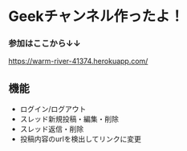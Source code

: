 # Geekチャンネル作ったよ！

### 参加はここから↓↓
https://warm-river-41374.herokuapp.com/

## 機能
* ログイン/ログアウト
* スレッド新規投稿・編集・削除
* スレッド返信・削除
* 投稿内容のurlを検出してリンクに変更



